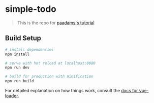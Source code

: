 # simple-todo

> This is the repo for [paadams's tutorial](https://codeburst.io/build-a-simple-todo-app-with-vue-js-1778ae175514)

## Build Setup

``` bash
# install dependencies
npm install

# serve with hot reload at localhost:8080
npm run dev

# build for production with minification
npm run build
```

For detailed explanation on how things work, consult the [docs for vue-loader](http://vuejs.github.io/vue-loader).

